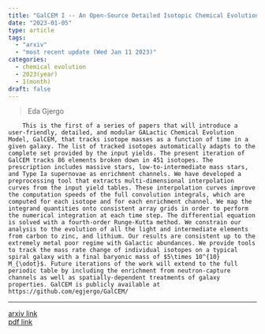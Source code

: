 ```yaml
---
title: "GalCEM I -- An Open-Source Detailed Isotopic Chemical Evolution Code"
date: "2023-01-05"
type: article
tags: 
  - "arxiv"
  - "most recent update (Wed Jan 11 2023)"
categories:
  - chemical evolution
  - 2023(year)
  - 1(month)
draft: false
---
```


> Eda Gjergo

        This is the first of a series of papers that will introduce a user-friendly, detailed, and modular GALactic Chemical Evolution Model, GalCEM, that tracks isotope masses as a function of time in a given galaxy. The list of tracked isotopes automatically adapts to the complete set provided by the input yields. The present iteration of GalCEM tracks 86 elements broken down in 451 isotopes. The prescription includes massive stars, low-to-intermediate mass stars, and Type Ia supernovae as enrichment channels. We have developed a preprocessing tool that extracts multi-dimensional interpolation curves from the input yield tables. These interpolation curves improve the computation speeds of the full convolution integrals, which are computed for each isotope and for each enrichment channel. We map the integrand quantities onto consistent array grids in order to perform the numerical integration at each time step. The differential equation is solved with a fourth-order Runge-Kutta method. We constrain our analysis to the evolution of all the light and intermediate elements from carbon to zinc, and lithium. Our results are consistent up to the extremely metal poor regime with Galactic abundances. We provide tools to track the mass rate change of individual isotopes on a typical spiral galaxy with a final baryonic mass of $5\times 10^{10} M_{\odot}$. Future iterations of the work will extend to the full periodic table by including the enrichment from neutron-capture channels as well as spatially-dependent treatments of galaxy properties. GalCEM is publicly available at https://github.com/egjergo/GalCEM/

---

[arxiv link](https://arxiv.org/abs/2301.02257)  
[pdf link](https://arxiv.org/pdf/2301.02257)